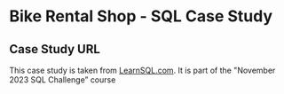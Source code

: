 # Bike Rental Shop - SQL Case Study

## Case Study URL
 This case study is taken from [LearnSQL.com](https://learnsql.com/). It is part of the "November 2023 
SQL Challengeˮ course 

